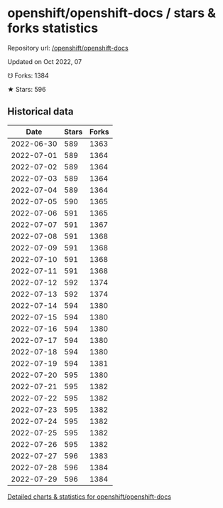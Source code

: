 # openshift/openshift-docs / stars & forks statistics

Repository url: [/openshift/openshift-docs](https://github.com/openshift/openshift-docs)

Updated on Oct 2022, 07

☋ Forks: 1384

★ Stars: 596

## Historical data
| Date | Stars | Forks |
|------|-------|-------|
| 2022-06-30 | 589 | 1363 | 
| 2022-07-01 | 589 | 1364 | 
| 2022-07-02 | 589 | 1364 | 
| 2022-07-03 | 589 | 1364 | 
| 2022-07-04 | 589 | 1364 | 
| 2022-07-05 | 590 | 1365 | 
| 2022-07-06 | 591 | 1365 | 
| 2022-07-07 | 591 | 1367 | 
| 2022-07-08 | 591 | 1368 | 
| 2022-07-09 | 591 | 1368 | 
| 2022-07-10 | 591 | 1368 | 
| 2022-07-11 | 591 | 1368 | 
| 2022-07-12 | 592 | 1374 | 
| 2022-07-13 | 592 | 1374 | 
| 2022-07-14 | 594 | 1380 | 
| 2022-07-15 | 594 | 1380 | 
| 2022-07-16 | 594 | 1380 | 
| 2022-07-17 | 594 | 1380 | 
| 2022-07-18 | 594 | 1380 | 
| 2022-07-19 | 594 | 1381 | 
| 2022-07-20 | 595 | 1380 | 
| 2022-07-21 | 595 | 1382 | 
| 2022-07-22 | 595 | 1382 | 
| 2022-07-23 | 595 | 1382 | 
| 2022-07-24 | 595 | 1382 | 
| 2022-07-25 | 595 | 1382 | 
| 2022-07-26 | 595 | 1382 | 
| 2022-07-27 | 596 | 1383 | 
| 2022-07-28 | 596 | 1384 | 
| 2022-07-29 | 596 | 1384 | 


[Detailed charts & statistics for openshift/openshift-docs](https://reviewgithub.com/rep/openshift/openshift-docs)
